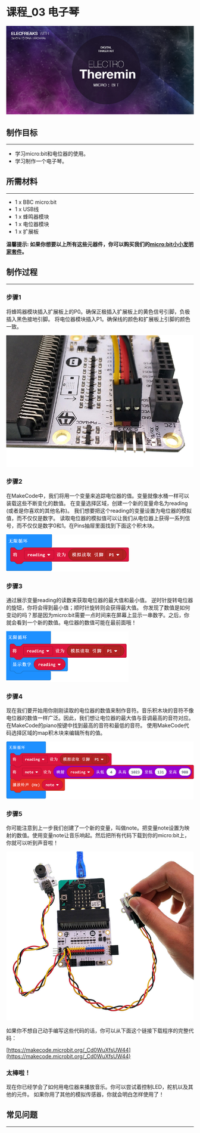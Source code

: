 # 课程_03 电子琴

![](./images/TJvoaaV.jpg)

## 制作目标
---

- 学习micro:bit和电位器的使用。
- 学习制作一个电子琴。


## 所需材料
---
 
- 1 x BBC micro:bit
- 1 x USB线
- 1 x 蜂鸣器模块
- 1 x 电位器模块
- 1 x 扩展板

**温馨提示: 如果你想要以上所有这些元器件，你可以购买我们的[micro:bit小小发明家套件](https://item.taobao.com/item.htm?spm=a230r.7195193.1997079397.9.z3IMPf&id=564707672256&abbucket=5)。**


## 制作过程
---

### 步骤1

将蜂鸣器模块插入扩展板上的P0。确保正极插入扩展板上的黄色信号引脚，负极插入黑色接地引脚。
将电位器模块插入P1。确保线的颜色和扩展板上引脚的颜色一致。

![](./images/zSbp5LP.jpg)


### 步骤2

在MakeCode中，我们将用一个变量来追踪电位器的值。变量就像水桶一样可以装载这些不断变化的数值。
在变量选择区域，创建一个新的变量命名为reading (或者是你喜欢的其他名称)。
我们想要把这个reading的变量设置为电位器的模拟值，而不仅仅是数字。
读取电位器的模拟值可以让我们从电位器上获得一系列信号，而不仅仅是数字0和1。在Pins抽屉里面找到下面这个积木块。

![](./images/Tinker_Kit_case_03_01.png)


### 步骤3  

通过展示变量reading的读数来获取电位器的最大值和最小值。
逆时针旋转电位器的旋钮，你将会得到最小值；顺时针旋转则会获得最大值。
你发现了数值是如何变动的吗？那是因为micro:bit需要一点时间来在屏幕上显示一串数字。之后，你就会看到一个新的数值。电位器的数值可能在最前面哦！ 

![](./images/Tinker_Kit_case_03_02.png)


### 步骤4  

现在我们要开始用你刚刚读取的电位器的数值来制作音符。音乐积木块的音符不像电位器的数值一样广泛。因此，我们想让电位器的最大值与音调最高的音符对应。
在MakeCode的piano按键中找到最高的音符和最低的音符。
使用MakeCode代码选择区域的map积木块来编辑所有的值。 

![](./images/Tinker_Kit_case_03_03.png)


### 步骤5  

你可能注意到上一步我们创建了一个新的变量，叫做note。把变量note设置为映射的数值。使用变量note让音乐响起。然后把所有代码下载到你的micro:bit上，你就可以听到声音啦！

![](./images/2NiVA0B.jpg)

如果你不想自己动手编写这些代码的话，你可以从下面这个链接下载程序的完整代码：

[https://makecode.microbit.org/_Cd0WuXfsUW44](https://makecode.microbit.org/_Cd0WuXfsUW44)

### 太棒啦！  

现在你已经学会了如何用电位器来播放音乐。你可以尝试着控制LED，舵机以及其他的元件。 如果你用了其他的模拟传感器，你就会明白怎样使用了！


## 常见问题
---
